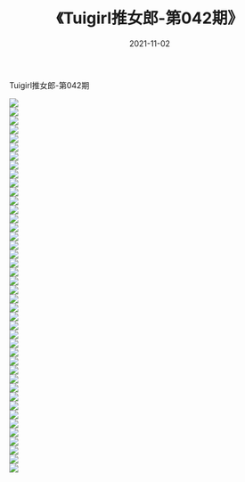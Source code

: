 ﻿---
layout: post
title:  《Tuigirl推女郎-第042期》
date:   2021-11-02
img: http://imgx.orgx.ga/漏D/网络美图/2021/Tuigirl推女郎-第042期/000.jpg
categories: [美女, 清纯, 唯美]
---

Tuigirl推女郎-第042期

  ![](http://imgx.orgx.ga/漏D/网络美图/2021/Tuigirl推女郎-第042期/001.jpg) <br> ![](http://imgx.orgx.ga/漏D/网络美图/2021/Tuigirl推女郎-第042期/002.jpg) <br> ![](http://imgx.orgx.ga/漏D/网络美图/2021/Tuigirl推女郎-第042期/003.jpg) <br> ![](http://imgx.orgx.ga/漏D/网络美图/2021/Tuigirl推女郎-第042期/004.jpg) <br> ![](http://imgx.orgx.ga/漏D/网络美图/2021/Tuigirl推女郎-第042期/005.jpg) <br> ![](http://imgx.orgx.ga/漏D/网络美图/2021/Tuigirl推女郎-第042期/006.jpg) <br> ![](http://imgx.orgx.ga/漏D/网络美图/2021/Tuigirl推女郎-第042期/007.jpg) <br> ![](http://imgx.orgx.ga/漏D/网络美图/2021/Tuigirl推女郎-第042期/008.jpg) <br> ![](http://imgx.orgx.ga/漏D/网络美图/2021/Tuigirl推女郎-第042期/009.jpg) <br> ![](http://imgx.orgx.ga/漏D/网络美图/2021/Tuigirl推女郎-第042期/010.jpg) <br> ![](http://imgx.orgx.ga/漏D/网络美图/2021/Tuigirl推女郎-第042期/011.jpg) <br> ![](http://imgx.orgx.ga/漏D/网络美图/2021/Tuigirl推女郎-第042期/012.jpg) <br> ![](http://imgx.orgx.ga/漏D/网络美图/2021/Tuigirl推女郎-第042期/013.jpg) <br> ![](http://imgx.orgx.ga/漏D/网络美图/2021/Tuigirl推女郎-第042期/014.jpg) <br> ![](http://imgx.orgx.ga/漏D/网络美图/2021/Tuigirl推女郎-第042期/015.jpg) <br> ![](http://imgx.orgx.ga/漏D/网络美图/2021/Tuigirl推女郎-第042期/016.jpg) <br> ![](http://imgx.orgx.ga/漏D/网络美图/2021/Tuigirl推女郎-第042期/017.jpg) <br> ![](http://imgx.orgx.ga/漏D/网络美图/2021/Tuigirl推女郎-第042期/018.jpg) <br> ![](http://imgx.orgx.ga/漏D/网络美图/2021/Tuigirl推女郎-第042期/019.jpg) <br> ![](http://imgx.orgx.ga/漏D/网络美图/2021/Tuigirl推女郎-第042期/020.jpg) <br> ![](http://imgx.orgx.ga/漏D/网络美图/2021/Tuigirl推女郎-第042期/021.jpg) <br> ![](http://imgx.orgx.ga/漏D/网络美图/2021/Tuigirl推女郎-第042期/022.jpg) <br> ![](http://imgx.orgx.ga/漏D/网络美图/2021/Tuigirl推女郎-第042期/023.jpg) <br> ![](http://imgx.orgx.ga/漏D/网络美图/2021/Tuigirl推女郎-第042期/024.jpg) <br> ![](http://imgx.orgx.ga/漏D/网络美图/2021/Tuigirl推女郎-第042期/025.jpg) <br> ![](http://imgx.orgx.ga/漏D/网络美图/2021/Tuigirl推女郎-第042期/026.jpg) <br> ![](http://imgx.orgx.ga/漏D/网络美图/2021/Tuigirl推女郎-第042期/027.jpg) <br> ![](http://imgx.orgx.ga/漏D/网络美图/2021/Tuigirl推女郎-第042期/028.jpg) <br> ![](http://imgx.orgx.ga/漏D/网络美图/2021/Tuigirl推女郎-第042期/029.jpg) <br> ![](http://imgx.orgx.ga/漏D/网络美图/2021/Tuigirl推女郎-第042期/030.jpg) <br> ![](http://imgx.orgx.ga/漏D/网络美图/2021/Tuigirl推女郎-第042期/031.jpg) <br> ![](http://imgx.orgx.ga/漏D/网络美图/2021/Tuigirl推女郎-第042期/032.jpg) <br> ![](http://imgx.orgx.ga/漏D/网络美图/2021/Tuigirl推女郎-第042期/033.jpg) <br> ![](http://imgx.orgx.ga/漏D/网络美图/2021/Tuigirl推女郎-第042期/034.jpg) <br> ![](http://imgx.orgx.ga/漏D/网络美图/2021/Tuigirl推女郎-第042期/035.jpg) <br> ![](http://imgx.orgx.ga/漏D/网络美图/2021/Tuigirl推女郎-第042期/036.jpg) <br> ![](http://imgx.orgx.ga/漏D/网络美图/2021/Tuigirl推女郎-第042期/037.jpg) <br> ![](http://imgx.orgx.ga/漏D/网络美图/2021/Tuigirl推女郎-第042期/038.jpg) <br> ![](http://imgx.orgx.ga/漏D/网络美图/2021/Tuigirl推女郎-第042期/039.jpg) <br> ![](http://imgx.orgx.ga/漏D/网络美图/2021/Tuigirl推女郎-第042期/040.jpg) <br> ![](http://imgx.orgx.ga/漏D/网络美图/2021/Tuigirl推女郎-第042期/041.jpg) <br> ![](http://imgx.orgx.ga/漏D/网络美图/2021/Tuigirl推女郎-第042期/042.jpg) <br>